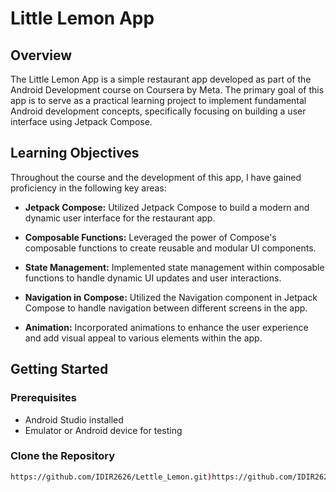 # Little Lemon App

## Overview

The Little Lemon App is a simple restaurant app developed as part of the Android Development course on Coursera by Meta. The primary goal of this app is to serve as a practical learning project to implement fundamental Android development concepts, specifically focusing on building a user interface using Jetpack Compose.

## Learning Objectives

Throughout the course and the development of this app, I have gained proficiency in the following key areas:

- **Jetpack Compose:** Utilized Jetpack Compose to build a modern and dynamic user interface for the restaurant app.

- **Composable Functions:** Leveraged the power of Compose's composable functions to create reusable and modular UI components.

- **State Management:** Implemented state management within composable functions to handle dynamic UI updates and user interactions.

- **Navigation in Compose:** Utilized the Navigation component in Jetpack Compose to handle navigation between different screens in the app.

- **Animation:** Incorporated animations to enhance the user experience and add visual appeal to various elements within the app.


## Getting Started

### Prerequisites

- Android Studio installed
- Emulator or Android device for testing

### Clone the Repository

```bash
https://github.com/IDIR2626/Lettle_Lemon.git)https://github.com/IDIR2626/Lettle_Lemon.git
